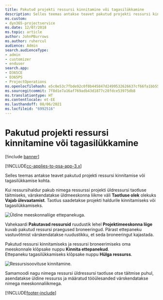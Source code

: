 ```yaml
---
title: Pakutud projekti ressursi kinnitamine või tagasilükkamine
description: Selles teemas antakse teavet pakutud projekti ressursi kinnitamise või tagasilükkamise kohta.
ms.custom:
- dyn365-projectservice
ms.date: 12/07/2018
ms.topic: article
author: JohnPBurrows
ms.author: ruhercul
audience: Admin
search.audienceType:
- admin
- customizer
- enduser
search.app:
- D365CE
- D365PS
- ProjectOperations
ms.openlocfilehash: e5c0e53c7fbde92c0f0b445847d2499532626637cf66fa1bb556eccc1e6079ee
ms.sourcegitcommit: 7f8d1e7a16af769adb43d1877c28fdce53975db8
ms.translationtype: HT
ms.contentlocale: et-EE
ms.lasthandoff: 08/06/2021
ms.locfileid: "6992516"
---
```

# <a name="accept-or-reject-a-proposed-project-resource"></a>Pakutud projekti ressursi kinnitamine või tagasilükkamine

[!include [banner](../includes/psa-now-project-operations.md)]

[!INCLUDE[cc-applies-to-psa-app-3.x](../includes/cc-applies-to-psa-app-3x.md)]

Selles teemas antakse teavet pakutud projekti ressursi kinnitamise või tagasilükkamise kohta.

Kui ressursihaldur pakub nimega ressurssi projekti üldressursi taotluse täitmiseks, värskendatakse üldmeeskonna liikme väli **Taotluse olek** olekuks **Vajab ülevaatamist**. Taotlus saadetakse projekti haldurile kinnitamiseks või tagasilükkamiseks.

![Üldine meeskonnaliige ettepanekuga.](media/RM-how-to-19.png)

Vahekaardi **Pakutavad ressursid** ruudustik lehel **Projektimeeskonna liige** kuvab pakutud ressursi praegused broneeringud. Pärast ettepaneku vastuvõtmist värskendatakse ruudustikku, et seda broneeringut kajastada. 

Pakutud ressursi kinnitamiseks ja ressursi broneerimiseks oma meeskonnale klõpsake nuppu **Kinnita ettepanekud**.  
Ettepaneku tagasilükkamiseks klõpsake nuppu **Hülga ressurss**.

![Ressursisoovituse kinnitamine.](media/RM-how-to-20.png) 

Samamoodi nagu nimega ressursi üldressursi taotluse otse täitmise puhul, asendatakse üldine ressurss ja määratud tööülesanded värskendatakse nimega meeskonnaliikmega.


[!INCLUDE[footer-include](../includes/footer-banner.md)]